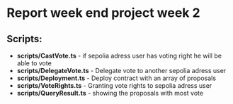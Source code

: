 # Report week end project week 2

## Scripts:

* **scripts/CastVote.ts** - if sepolia adress user has voting right he will be able to vote
* **scripts/DelegateVote.ts** - Delegate vote to another sepolia adress user
* **scripts/Deployment.ts** - Deploy contract with an array of proposals
* **scripts/VoteRights.ts** - Granting vote rights to sepolia adress user
* **scripts/QueryResult.ts** - showing the proposals with most vote
